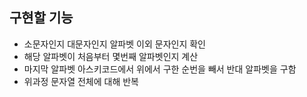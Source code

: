 ## 구현할 기능
- 소문자인지 대문자인지 알파벳 이외 문자인지 확인
- 해당 알파벳이 처음부터 몇번째 알파벳인지 계산
- 마지막 알파벳 아스키코드에서 위에서 구한 순번을 빼서 반대 알파벳을 구함
- 위과정 문자열 전체에 대해 반복